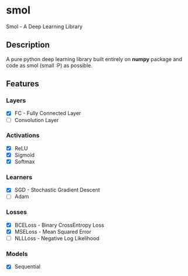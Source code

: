 # smol
Smol - A Deep Learning Library

## Description
A pure python deep learning library built entirely on **numpy** package and code as smol (small :P) as possible.

## Features
### Layers
- [x] FC - Fully Connected Layer
- [ ] Convolution Layer

### Activations
- [x] ReLU
- [x] Sigmoid
- [x] Softmax

### Learners
- [x] SGD - Stochastic Gradient Descent
- [ ] Adam

### Losses
- [x] BCELoss - Binary CrossEntropy Loss
- [x] MSELoss - Mean Squared Error
- [ ] NLLLoss - Negative Log Likelihood

### Models
- [x] Sequential
